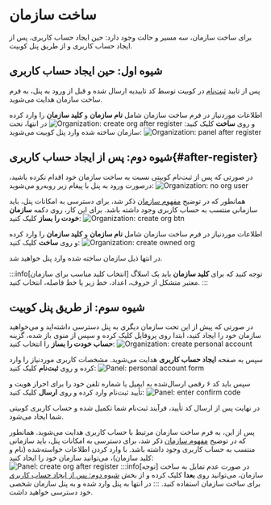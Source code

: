 # ساخت سازمان

برای ساخت سازمان، سه مسیر و حالت وجود دارد: حین ایجاد حساب کاربری، پس از ایجاد حساب کاربری و از طریق پنل کوبیت.

## شیوه اول: حین ایجاد حساب کاربری

پس از تایید [ثبت‌نام](https://auth.kubit.ir/fa/register) در کوبیت توسط کد تاییدیه ارسال شده و قبل از ورود به پنل، به فرم ساخت سازمان هدایت می‌شوید.

اطلاعات موردنیاز در فرم ساخت سازمان شامل **نام سازمان** و **کلید سازمان** را وارد کرده و روی **ساخت** کلیک کنید:
![Organization: create org after register](create-org-after-register.png)
در انتها، تحت سازمان ساخته شده وارد پنل کوبیت می‌شوید:
![Organization: panel after register](panel-after-register.png)

## شیوه دوم: پس از ایجاد حساب کاربری{#after-register}

در صورتی که پس از ثبت‌نام کوبیتی نسبت به ساخت سازمان خود اقدام نکرده باشید، درصورت ورود به پنل با پیغام زیر روبه‌رو می‌شوید:
![Organization: no org user](no-org-page.jpeg)

همانطور که در توضیح [مفهوم سازمان](../..#organization) ذکر شد، برای دسترسی به امکانات پنل، باید سازمانی منتسب به حساب کاربری وجود داشته باشد. برای این کار، روی دکمه **سازمان خودت را بساز** کلیک کنید:
![Organization: create org btn](create-org-btn.jpeg)

اطلاعات موردنیاز در فرم ساخت سازمان شامل **نام سازمان** و **کلید سازمان** را وارد کرده و روی **ساخت** کلیک کنید:
![Organization: create owned org](create-org-after-register.png)

در انتها ذیل سازمان ساخته شده وارد پنل خواهید شد.

:::info[انتخاب کلید مناسب برای سازمان]
توجه کنید که برای **کلید سازمان** باید یک اسلاگ معتبر متشکل از حروف، اعداد، خط زیر یا خط فاصله، انتخاب کنید.
:::

## شیوه سوم: از طریق پنل کوبیت

در صورتی که پیش از این تحت سازمان دیگری به پنل دسترسی داشته‌اید و می‌خواهید سازمان خود را ایجاد کنید، ابتدا روی پروفایل کلیک کرده و سپس از منوی باز شده، گزینه **حساب خودت را بساز** را انتخاب کنید:
![Organization: create personal account](create-personal-account.png)

سپس به صفحه **ایجاد حساب کاربری** هدایت می‌شوید. مشخصات کاربری موردنیاز را وارد کرده و روی **ثبت‌نام** کلیک کنید:
![Panel: personal account form](register-form.png)

سپس باید کد ۶ رقمی ارسال‌شده به ایمیل یا شماره تلفن خود را برای احراز هویت و تأیید ثبت‌نام وارد کرده و روی **ارسال** کلیک کنید:
![Panel: enter confirm code](enter-confirm-code-register.png)

در نهایت پس از ارسال کد تأیید، فرآیند ثبت‌نام شما تکمیل شده و حساب کاربری کوبیتی شما ایجاد می‌شود.

پس از این، به فرم ساخت سازمان مرتبط با حساب کاربری هدایت می‌شوید. همانطور که در توضیح [مفهوم سازمان](../#organization) ذکر شد، برای دسترسی به امکانات پنل، باید سازمانی منتسب به حساب کاربری وجود داشته باشد.
با وارد کردن اطلاعات خواسته‌شده (نام و کلید سازمان)، می‌توانید سازمان خود را ایجاد کنید:
![Panel: create org after register](create-org-after-register.png)
:::info[توجه]
در صورت عدم تمایل به ساخت سازمان، می‌توانید روی **بعدا** کلیک کرده و از بخش [شیوه دوم: پس از ایجاد حساب کاربری](./#after-register) برای ساخت سازمان استفاده کنید.
:::
در انتها به پنل وارد شده و به پنل سازمان شخصی خود دسترسی خواهید داشت.

